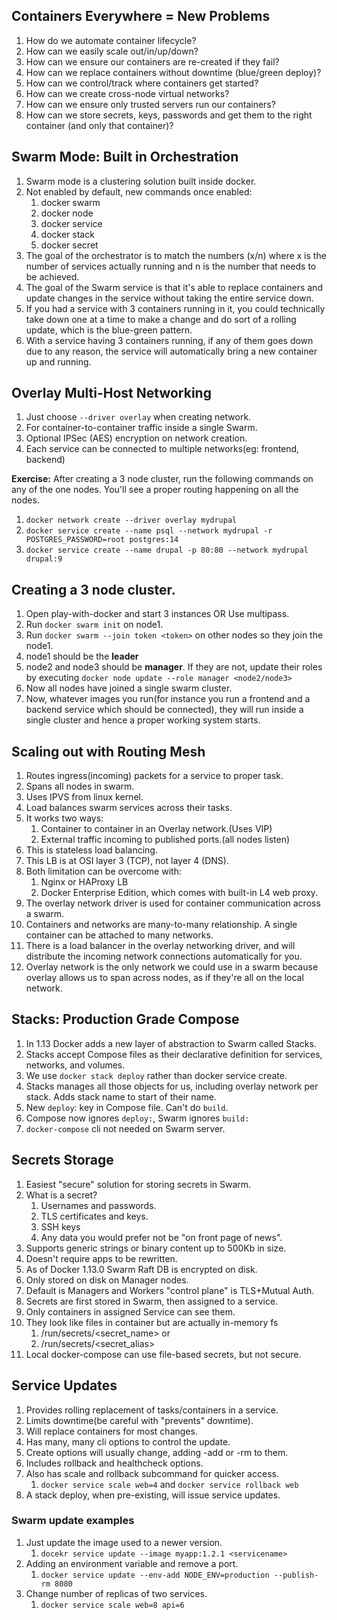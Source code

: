 ## Containers Everywhere = New Problems
1. How do we automate container lifecycle?
2. How can we easily scale out/in/up/down?
3. How can we ensure our containers are re-created if they fail?
4. How can we replace containers without downtime (blue/green deploy)?
5. How can we control/track where containers get started?
6. How can we create cross-node virtual networks?
7. How can we ensure only trusted servers run our containers?
8. How can we store secrets, keys, passwords and get them to the right container (and only that container)?

## Swarm Mode: Built in Orchestration
1. Swarm mode is a clustering solution built inside docker.
2. Not enabled by default, new commands once enabled:
   1. docker swarm
   2. docker node
   3. docker service
   4. docker stack
   5. docker secret
3. The goal of the orchestrator is to match the numbers (x/n) where x is the number of services actually running and n is the number that needs to be achieved.
4. The goal of the Swarm service is that it's able to replace containers and update changes in the service without taking the entire service down.
5. If you had a service with 3 containers running in it, you could technically take down one at a time to make a change and do sort of a rolling update, which is the blue-green pattern.
6. With a service having 3 containers running, if any of them goes down due to any reason, the service will automatically bring a new container up and running.

## Overlay Multi-Host Networking
1. Just choose `--driver overlay` when creating network.
2. For container-to-container traffic inside a single Swarm.
3. Optional IPSec (AES) encryption on network creation.
4. Each service can be connected to multiple networks(eg: frontend, backend)

**Exercise:** After creating a 3 node cluster, run the following commands on any of the one nodes. You'll see a proper routing happening on all the nodes.
1. `docker network create --driver overlay mydrupal`
2. `docker service create --name psql --network mydrupal -r POSTGRES_PASSWORD=root postgres:14`
3. `docker service create --name drupal -p 80:80 --network mydrupal drupal:9`

## Creating a 3 node cluster.
1. Open play-with-docker and start 3 instances OR  Use multipass.
2. Run `docker swarm init` on node1.
3. Run `docker swarm --join token <token>` on other nodes so they join the node1.
4. node1 should be the **leader**
5. node2 and node3 should be **manager**. If they are not, update their roles by executing `docker node update --role manager <node2/node3>`
6. Now all nodes have joined a single swarm cluster.
7. Now, whatever images you run(for instance you run a frontend and a backend service which should be connected), they will run inside a single cluster and hence a proper working system starts.

## Scaling out with Routing Mesh
1. Routes ingress(incoming) packets for a service to proper task.
2. Spans all nodes in swarm.
3. Uses IPVS from linux kernel.
4. Load balances swarm services across their tasks.
5. It works two ways:
   1. Container to container in an Overlay network.(Uses VIP)
   2. External traffic incoming to published ports.(all nodes listen)
6. This is stateless load balancing.
7. This LB is at OSI layer 3 (TCP), not layer 4 (DNS).
8. Both limitation can be overcome with:
   1. Nginx or HAProxy LB
   2. Docker Enterprise Edition, which comes with built-in L4 web proxy.
9. The overlay network driver is used for container communication across a swarm.
10. Containers and networks are many-to-many relationship. A single container can be attached to many networks.
11. There is a load balancer in the overlay networking driver, and will distribute the incoming network connections automatically for you.
12. Overlay network is the only network we could use in a swarm because overlay allows us to span across nodes, as if they're all on the local network.

## Stacks: Production Grade Compose
1. In 1.13 Docker adds a new layer of abstraction to Swarm called Stacks.
2. Stacks accept Compose files as their declarative definition for services, networks, and volumes.
3. We use `docker stack deploy` rather than docker service create.
4. Stacks manages all those objects for us, including overlay network per stack. Adds stack name to start of their name.
5. New `deploy`: key in Compose file. Can't do `build`.
6. Compose now ignores `deploy:`, Swarm ignores `build:`
7. `docker-compose` cli not needed on Swarm server.

## Secrets Storage
1. Easiest "secure" solution for storing secrets in Swarm.
2. What is a secret?
   1. Usernames and passwords.
   2. TLS certificates and keys.
   3. SSH keys
   4. Any data you would prefer not be "on front page of news".
3. Supports generic strings or binary content up to 500Kb in size.
4. Doesn't require apps to be rewritten.
5. As of Docker 1.13.0 Swarm Raft DB is encrypted on disk.
6. Only stored on disk on Manager nodes.
7. Default is Managers and Workers "control plane" is TLS+Mutual Auth.
8. Secrets are first stored in Swarm, then assigned to a service.
9. Only containers in assigned Service can see them.
10. They look like files in container but are actually in-memory fs
    1. /run/secrets/<secret_name> or
    2. /run/secrets/<secret_alias>
11. Local docker-compose can use file-based secrets, but not secure.

## Service Updates
1. Provides rolling replacement of tasks/containers in a service.
2. Limits downtime(be careful with "prevents" downtime).
3. Will replace containers for most changes.
4. Has many, many cli options to control the update.
5. Create options will usually change, adding -add or -rm to them.
6. Includes rollback and healthcheck options.
7. Also has scale and rollback subcommand for quicker access.
   1. `docker service scale web=4` and `docker service rollback web`
8. A stack deploy, when pre-existing, will issue service updates.

### Swarm update examples
1. Just update the image used to a newer version.
   1. `docekr service update --image myapp:1.2.1 <servicename>`
2. Adding an environment variable and remove a port.
   1. `docker service update --env-add NODE_ENV=production --publish-rm 8080`
3. Change number of replicas of two services.
   1. `docker service scale web=8 api=6`